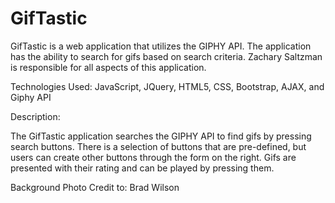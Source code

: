 # GifTastic

GifTastic is a web application that utilizes the GIPHY API. The application has the ability to search for gifs based on search criteria. Zachary Saltzman is responsible for all aspects of this application.

Technologies Used: JavaScript, JQuery, HTML5, CSS, Bootstrap, AJAX, and Giphy API

Description:

The GifTastic application searches the GIPHY API to find gifs by pressing search buttons. There is a selection of buttons that are pre-defined, but users can create other buttons through the form on the right. Gifs are presented with their rating and can be played by pressing them.

Background Photo Credit to: Brad Wilson
